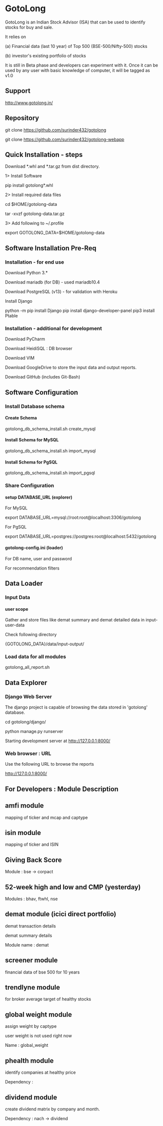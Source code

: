 # GotoLong

GotoLong is an Indian Stock Advisor (ISA) that can be used to identify stocks for buy and sale.

It relies on 

(a) Financial data (last 10 year) of Top 500 (BSE-500/Nifty-500) stocks

(b) investor's existing portfolio of stocks
 
It is still in Beta phase and developers can experiment with it. Once it can be used by any user with basic knowledge of
computer, it will be tagged as v1.0

## Support
http://www.gotolong.in/

## Repository

git clone https://github.com/surinder432/gotolong

git clone https://github.com/surinder432/gotolong-webapp

## Quick Installation - steps

Download *.whl and *.tar.gz from dist directory.

1> Install Software

pip install gotolong*.whl

2> Install required data files
 
cd $HOME/gotolong-data

tar -xvzf gotolong-data.tar.gz

3> Add following to ~/.profile

export GOTOLONG_DATA=$HOME/gotolong-data

##  Software Installation Pre-Req

### Installation - for end use

Download Python 3.*

Download mariadb (for DB) - used mariadb10.4

Download PostgreSQL (v13) - for validation with Heroku 

Install Django

python -m pip install Django
pip install django-developer-panel
pip3 install Ptable


### Installation - additional for development

Download PyCharm

Download HeidiSQL : DB browser

Download VIM 

Download GoogleDrive to store the input data and output reports.

Download GitHub (includes Git-Bash)

## Software Configuration
 
###  Install Database schema

#### Create Schema
gotolong_db_schema_install.sh create_mysql

#### Install Schema for MySQL
gotolong_db_schema_install.sh import_mysql

#### Install Schema for PgSQL

gotolong_db_schema_install.sh import_pgsql

### Share Configuration

#### setup DATABASE_URL (explorer)

For MySQL

export DATABASE_URL=mysql://root:root@localhost:3306/gotolong

For PgSQL

export DATABASE_URL=postgres://postgres:root@localhost:5432/gotolong

#### gotolong-config.ini (loader)

For DB name, user and password

For recommendation filters
 
## Data Loader 
 
### Input Data 

#### user scope
Gather and store files like demat summary and demat detailed data in input-user-data

Check following directory

{GOTOLONG_DATA}/data/input-output/

### Load data for all modules

gotolong_all_report.sh

## Data Explorer
 
### Django Web Server

The django project is capable of browsing the data stored in 'gotolong' database. 

cd gotolong/django/

python manage.py runserver

Starting development server at http://127.0.0.1:8000/

### Web browser : URL

Use the following URL to browse the reports

http://127.0.0.1:8000/

## For Developers : Module Description

## amfi module

mapping of ticker and mcap and captype

## isin module

mapping of ticker and ISIN

## Giving Back Score

Module : bse -> corpact

## 52-week high and low and CMP (yesterday)

Modules : bhav, ftwhl, nse

## demat module (icici direct portfolio)

demat transaction details

demat summary details

Module name : demat 

## screener module

financial data of bse 500 for 10 years

## trendlyne module

for broker average target of healthy stocks

## global weight module

assign weight by captype

user weight is not used right now

Name : global_weight

## phealth module

identify companies at healthy price

Dependency : 

## dividend module

create dividend matrix by company and month.

Dependency : nach -> dividend

